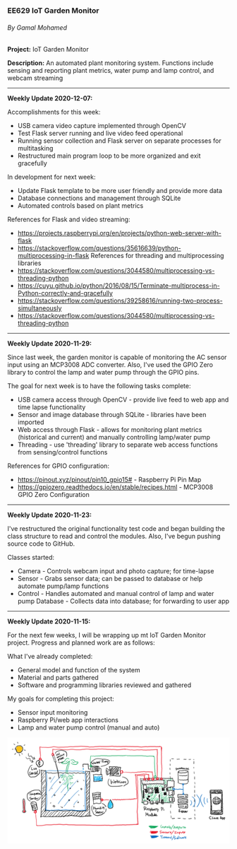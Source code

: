 ### EE629 IoT Garden Monitor
###### By Gamal Mohamed

**Project:** IoT Garden Monitor

**Description:** An automated plant monitoring system. Functions include sensing and reporting plant metrics, water pump and lamp control, and webcam streaming

***

**Weekly Update 2020-12-07:**

Accomplishments for this week:
- USB camera video capture implemented through OpenCV
- Test Flask server running and live video feed operational
- Running sensor collection and Flask server on separate processes for multitasking
- Restructured main program loop to be more organized and exit gracefully

In development for next week:
- Update Flask template to be more user friendly and provide more data
- Database connections and management through SQLite
- Automated controls based on plant metrics

References for Flask and video streaming:
- https://projects.raspberrypi.org/en/projects/python-web-server-with-flask
- https://stackoverflow.com/questions/35616639/python-multiprocessing-in-flask
References for threading and multiprocessing libraries
- https://stackoverflow.com/questions/3044580/multiprocessing-vs-threading-python
- https://cuyu.github.io/python/2016/08/15/Terminate-multiprocess-in-Python-correctly-and-gracefully
- https://stackoverflow.com/questions/39258616/running-two-process-simultaneously
- https://stackoverflow.com/questions/3044580/multiprocessing-vs-threading-python

***

**Weekly Update 2020-11-29:**

Since last week, the garden monitor is capable of monitoring the AC sensor input using an MCP3008 ADC converter. Also, I've used the GPIO Zero library to control the lamp and water pump through the GPIO pins.

The goal for next week is to have the following tasks complete:
- USB camera access through OpenCV - provide live feed to web app and time lapse functionality
- Sensor and image database through SQLite - libraries have been imported
- Web access through Flask - allows for monitoring plant metrics (historical and current) and manually controlling lamp/water pump
- Threading - use 'threading' library to separate web access functions from sensing/control functions

References for GPIO configuration:
- https://pinout.xyz/pinout/pin10_gpio15# - Raspberry Pi Pin Map
- https://gpiozero.readthedocs.io/en/stable/recipes.html - MCP3008 GPIO Zero Configuration

***

**Weekly Update 2020-11-23:**

I've restructured the original functionality test code and began building the class structure to read and control the modules. Also, I've begun pushing source code to GitHub.

Classes started:
- Camera - Controls webcam input and photo capture; for time-lapse
- Sensor - Grabs sensor data; can be passed to database or help automate pump/lamp functions
- Control - Handles automated and manual control of lamp and water pump
Database - Collects data into database; for forwarding to user app

***

**Weekly Update 2020-11-15:**

For the next few weeks, I will be wrapping up mt IoT Garden Monitor project. Progress and planned work are as follows:

What I've already completed:
- General model and function of the system
- Material and parts gathered
- Software and programming libraries reviewed and gathered

My goals for completing this project:
- Sensor input monitoring
- Raspberry Pi/web app interactions
- Lamp and water pump control (manual and auto)


![IoT Garden Monitor Diagram](/img/iot-plant-monitor-diagram.png)